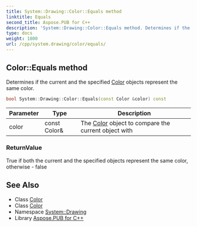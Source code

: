 ```yaml
---
title: System::Drawing::Color::Equals method
linktitle: Equals
second_title: Aspose.PUB for C++
description: 'System::Drawing::Color::Equals method. Determines if the current and the specified Color objects represent the same color in C++.'
type: docs
weight: 1800
url: /cpp/system.drawing/color/equals/
---
```

## Color::Equals method


Determines if the current and the specified [Color](../) objects represent the same color.

```cpp
bool System::Drawing::Color::Equals(const Color &color) const
```


| Parameter | Type | Description |
| --- | --- | --- |
| color | const Color\& | The [Color](../) object to compare the current object with |

### ReturnValue

True if both the current and the specified objects represent the same color, otherwise - false

## See Also

* Class [Color](../)
* Class [Color](../)
* Namespace [System::Drawing](../../)
* Library [Aspose.PUB for C++](../../../)
